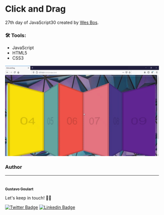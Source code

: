 

# Click and Drag
27th day of JavaScript30 created by [Wes Bos](https://github.com/wesbos).

### 🛠 Tools:
- JavaScript
- HTML5
- CSS3

<p align="center">
  <a href="" rel="noopener">
  <img width=600px height=300px src="image.gif" alt="screenshot"></a>
</p>

### Author
---
 <img style="border-radius: 50%" src="https://avatars2.githubusercontent.com/u/68348319?s=400&u=e7faae76a279d2cbe5d725724fce5e85b0f88b44&v=4" width="100px;" alt=""/>
 <br />
 <sub><b>Gustavo Goulart</b></sub>

Let's keep in touch! 👋🏽

[![Twitter Badge](https://img.shields.io/badge/-@gustgoulart-1ca0f1?style=flat-square&labelColor=1ca0f1&logo=twitter&logoColor=white&link=https://twitter.com/gustgoulart)](https://twitter.com/gustgoulart) [![Linkedin Badge](https://img.shields.io/badge/-Gustavo-blue?style=flat-square&logo=Linkedin&logoColor=white&link=https://www.linkedin.com/in/goulartgb/)](https://www.linkedin.com/in/goulartgb/) 
